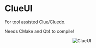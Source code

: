 ClueUI
======

For tool assisted Clue/Cluedo. 

Needs CMake and Qt4 to compile!

<p align="center">
  <img src="http://mp3guy.github.io/img/ClueUI.png" alt="ClueUI"/>
</p>

